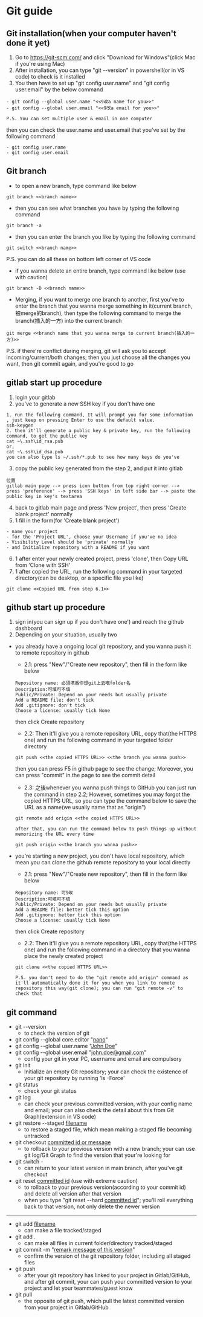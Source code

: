 # Git guide
## Git installation(when your computer haven't done it yet)
1. Go to https://git-scm.com/ and click "Download for Windows"(click Mac if you're using Mac)
2. After installation, you can type "git --version" in powershell(or in VS code) to check is it installed
3. You then have to set up "git config user.name" and "git config user.email" by the below command
```
- git config --global user.name "<<9改a name for you>>"
- git config --global user.email "<<9改a email for you>>"

P.S. You can set multiple user & email in one computer
```
then you can check the user.name and user.email that you've set by the following command
```
- git config user.name
- git config user.email
```


## Git branch
- to open a new branch, type command like below
```
git branch <<branch name>>
```
- then you can see what branches you have by typing the following command
```
git branch -a
```
- then you can enter the branch you like by typing the following command
```
git switch <<branch name>>
```
P.S. you can do all these on bottom left corner of VS code

- if you wanna delete an entire branch, type command like below (use with caution)
```
git branch -D <<branch name>>
```
- Merging, if you want to merge one branch to another, first you've to enter the branch that you wanna merge something in it(current branch, 被merge的branch), then type the following command to merge the branch(插入的一方) into the current branch
```
git merge <<branch name that you wanna merge to current branch(插入的一方)>>
```
P.S. if there're conflict during merging, git will ask you to accept incoming/current/both changes; then you just choose all the changes you want, then git commit again, and you're good to go

## **gitlab start up procedure**
1. login your gitlab
2. you've to generate a new SSH key if you don't have one
```
1. run the following command, It will prompt you for some information , just keep on pressing Enter to use the default value.
ssh-keygen
2. then it'll generate a public key & private key, run the following command, to get the public key
cat ~\.ssh\id_rsa.pub
or,
cat ~\.ssh\id_dsa.pub
you can also type ls ~/.ssh/*.pub to see how many keys do you've
```
3. copy the public key generated from the step 2, and put it into gitlab
```
位置
gitlab main page --> press icon button from top right corner -->  press 'preference' --> press 'SSH keys' in left side bar --> paste the public key in key's textarea
```
4. back to gitlab main page and press 'New project', then press 'Create blank project' normally 
5. 1 fill in the form(for 'Create blank project')
```
- name your project
- for the 'Project URL', choose your Username if you've no idea
- Visibility Level should be 'private' normally
- and Initialize repository with a README if you want
```
6. 1 after enter your newly created project, press 'clone', then Copy URL from 'Clone with SSH'
7. 1 after copied the URL, run the following command in your targeted directory(can be desktop, or a specific file you like)
```
git clone <<Copied URL from step 6.1>>
```

## **github start up procedure**
1. sign in(you can sign up if you don't have one') and reach the github dashboard
2. Depending on your situation, usually two
- you already have a ongoing local git repository, and you wanna push it to remote repository in github
    - 2.1: press "New"/"Create new repository", then fill in the form like below
    ```
    Repository name: 必須填番你想git上去嘅folder名
    Description:可填可不填
    Public/Private: Depend on your needs but usually private
    Add a README file: don't tick
    Add .gitignore: don't tick
    Choose a license: usually tick None
    ```
    then click Create repository
    - 2.2: Then it'll give you a remote repository URL, copy that(the HTTPS one) and run the following command in your targeted folder directory
    ```
    git push <<the copied HTTPS URL>> <<the branch you wanna push>>
    ```
    then you can press F5 in github page to see the change; Moreover, you can press "commit" in the page to see the commit detail
    - 2.3: 之後whenever you wanna push things to GitHub you can just run the command in step 2.2; However, sometimes you may forgot the copied HTTPS URL, so you can type the command below to save the URL as a name(we usually name that as "origin")
    ```
    git remote add origin <<the copied HTTPS URL>>

    after that, you can run the command below to push things up without memorizing the URL every time

    git push origin <<the branch you wanna push>>
    ```

- you're starting a new project, you don't have local repository, which mean you can clone the github remote repository to your local directly
    - 2.1: press "New"/"Create new repository", then fill in the form like below
    ```
    Repository name: 可9改
    Description:可填可不填
    Public/Private: Depend on your needs but usually private
    Add a README file: better tick this option
    Add .gitignore: better tick this option
    Choose a license: usually tick None
    ```
    then click Create repository
    - 2.2: Then it'll give you a remote repository URL, copy that(the HTTPS one) and run the following command in a directory that you wanna place the newly created project
    ```
    git clone <<the copied HTTPS URL>>

    P.S. you don't need to do the "git remote add origin" command as it'll automatically done it for you when you link to remote repository this way(git clone); you can run "git remote -v" to check that
    ```

## **git command**
- git --version
    - to check the version of git
- git config --global core.editor "<u>nano</u>"
- git config --global user.name "<u>John Doe</u>"
- git config --global user.email "<u>john.doe@gmail.com</u>"
    - config your git in your PC, username and email are compulsory
- git init
    - Initialize an empty Git repository; your can check the existence of your git repository by running 'ls -Force'
- git status
    - check your git status
- git log
    - can check your previous committed version, with your config name and email; your can also check the detail about this from Git Graph(extension in VS code)
- git restore --staged <u>filename</u>
    - to restore a staged file, which mean making a staged file becoming untracked
- git checkout <u>committed id or message</u>
    - to rollback to your previous version with a new branch; your can use git log/Git Graph to find the version that your're looking for
- git switch -
    - can return to your latest version in main branch, after you've git checkout
- git reset <u>committed id</u> (use with extreme caution)
    - to rollback to your previous version(according to your commit id) and delete all version after that version
    - when you type "git reset --hard <u>committed id</u>"; you'll roll everything back to that version, not only delete the newer version
---
- git add <u>filename</u>
    - can make a file tracked/staged
- git add .
    - can make all files in current folder/directory tracked/staged
- git commit -m "<u>remark message of this version</u>"
    - confirm the version of the git repository folder, including all staged files
- git push
    - after your git repository has linked to your project in Gitlab/GitHub, and after git commit, your can push your committed version to your project and let your teammates/guest know
- git pull
    - the opposite of git push, which pull the latest committed version from your project in Gitlab/GitHub